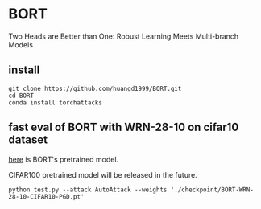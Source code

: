# BORT
Two Heads are Better than One: Robust Learning Meets Multi-branch Models


## install
```
git clone https://github.com/huangd1999/BORT.git
cd BORT
conda install torchattacks
```

## fast eval of BORT with WRN-28-10 on cifar10 dataset
[here](https://drive.google.com/drive/folders/1AtUTIfQ1C3yEoMybvKaXHoRUTD8K_mH-?usp=sharing) is BORT's pretrained model. 

CIFAR100 pretrained model will be released in the future.

`python test.py --attack AutoAttack --weights './checkpoint/BORT-WRN-28-10-CIFAR10-PGD.pt' ` 